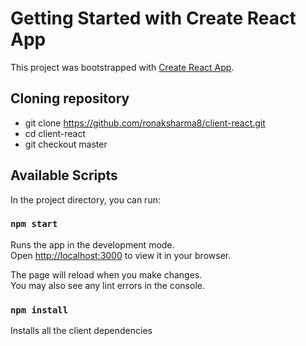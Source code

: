 # Getting Started with Create React App

This project was bootstrapped with [Create React App](https://github.com/facebook/create-react-app).


## Cloning repository
- git clone https://github.com/ronaksharma8/client-react.git
- cd client-react
- git checkout master

## Available Scripts

In the project directory, you can run:

### `npm start`

Runs the app in the development mode.\
Open [http://localhost:3000](http://localhost:3000) to view it in your browser.

The page will reload when you make changes.\
You may also see any lint errors in the console.

### `npm install`

Installs all the client dependencies
